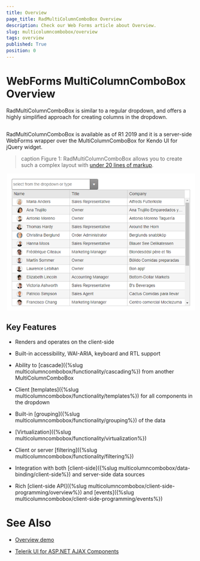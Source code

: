 ```yaml
---
title: Overview
page_title: RadMultiColumnComboBox Overview
description: Check our Web Forms article about Overview.
slug: multicolumncombobox/overview
tags: overview
published: True
position: 0
---
```


# WebForms MultiColumnComboBox Overview

RadMultiColumnComboBox is similar to a regular dropdown, and offers a highly simplified approach for creating columns in the dropdown.

##

RadMultiColumnComboBox is available as of R1 2019 and it is a server-side WebForms wrapper over the MultiColumnComboBox for Kendo UI for jQuery widget.

>caption Figure 1: RadMultiColumnComboBox allows you to create such a complex layout with [under 20 lines of markup](https://demos.telerik.com/aspnet-ajax/multicolumncombobox/overview/defaultcs.aspx).

![webforms-multicolumncombobox-overview](images/multicolumncombobox-overview.png "WebForms MultiColumnCombobox Overview")

## Key Features

* Renders and operates on the client-side

* Built-in accessibility, WAI-ARIA, keyboard and RTL support

* Ability to [cascade]({%slug multicolumncombobox/functionality/cascading%}) from another MultiColumnComboBox

* Client [templates]({%slug multicolumncombobox/functionality/templates%}) for all components in the dropdown

* Built-in [grouping]({%slug multicolumncombobox/functionality/grouping%}) of the data

* [Virtualization]({%slug multicolumncombobox/functionality/virtualization%})

* Client or server [filtering]({%slug multicolumncombobox/functionality/filtering%})

* Integration with both [client-side]({%slug multicolumncombobox/data-binding/client-side%}) and server-side data sources

* Rich [client-side API]({%slug multicolumncombobox/client-side-programming/overview%}) and [events]({%slug multicolumncombobox/client-side-programming/events%})


# See Also

 * [Overview demo](https://demos.telerik.com/aspnet-ajax/multicolumncombobox/overview/defaultcs.aspx)

 * [Telerik UI for ASP.NET AJAX Components](https://www.telerik.com/products/aspnet-ajax/ajax-multicolumncombobox.aspx)

